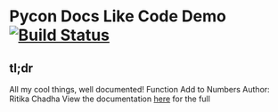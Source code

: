 # Pycon Docs Like Code Demo  [![Build Status](https://travis-ci.com/ritchadh/docs-like-code-demo.svg?branch=master)](https://travis-ci.com/ritchadh/docs-like-code-demo)

## tl;dr
All my cool things, well documented!
Function Add to Numbers
Author: Ritika Chadha
View the documentation [here](https://ritchadh.github.io/docs-like-code-demo/) for the full
